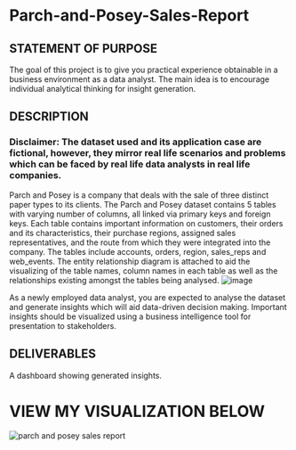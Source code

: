 # Parch-and-Posey-Sales-Report

## STATEMENT OF PURPOSE
The goal of this project is to give you practical experience obtainable in a business environment as a data analyst. The main idea is to encourage individual analytical thinking for insight generation.

## DESCRIPTION
### Disclaimer: The dataset used and its application case are fictional, however, they mirror real life scenarios and problems which can be faced by real life data analysts in real life companies.
Parch and Posey is a company that deals with the sale of three distinct paper types to its clients. The Parch and Posey dataset contains 5 tables with varying number of columns, all linked via primary keys and foreign keys. Each table contains important information on customers, their orders and its characteristics, their purchase regions, assigned sales representatives, and the route from which they were integrated into the company. 
The tables include accounts, orders, region, sales_reps and web_events.
The entity relationship diagram is attached to aid the visualizing of the table names, column names in each table as well as the relationships existing amongst the tables being analysed.
![image](https://user-images.githubusercontent.com/95649144/233805562-99d45e0b-c081-4dfd-851e-b7da65b07633.png)

As a newly employed data analyst, you are expected to analyse the dataset and generate insights which will aid data-driven decision making. Important insights should be visualized using a business intelligence tool for presentation to stakeholders.



## DELIVERABLES
A dashboard showing generated insights.


# VIEW MY VISUALIZATION BELOW

![parch and posey sales report](https://user-images.githubusercontent.com/95649144/233806469-71ba7ec0-ffb3-415d-b2c3-185c01e159fb.PNG)







